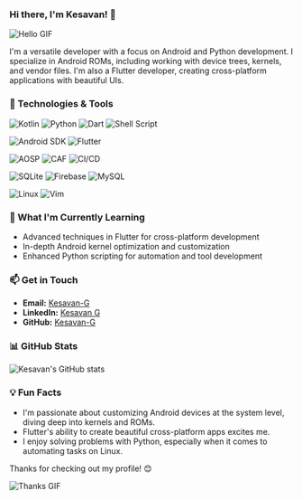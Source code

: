 ### Hi there, I'm Kesavan! 👋

![Hello GIF](https://media.giphy.com/media/hvRJCLFzcasrR4ia7z/giphy.gif)

I'm a versatile developer with a focus on Android and Python development. I specialize in Android ROMs, including working with device trees, kernels, and vendor files. I'm also a Flutter developer, creating cross-platform applications with beautiful UIs.

### 🔧 Technologies & Tools
![Kotlin](https://img.shields.io/badge/Kotlin-%230095D5.svg?style=for-the-badge&logo=kotlin&logoColor=white)
![Python](https://img.shields.io/badge/Python-3670A0?style=for-the-badge&logo=python&logoColor=ffdd54)
![Dart](https://img.shields.io/badge/Dart-%230175C2.svg?style=for-the-badge&logo=dart&logoColor=white)
![Shell Script](https://img.shields.io/badge/Shell_Script-%23121011.svg?style=for-the-badge&logo=gnu-bash&logoColor=white)

![Android SDK](https://img.shields.io/badge/Android%20SDK-3DDC84?style=for-the-badge&logo=android&logoColor=white)
![Flutter](https://img.shields.io/badge/Flutter-%2302569B.svg?style=for-the-badge&logo=Flutter&logoColor=white)

![AOSP](https://img.shields.io/badge/AOSP-blue?style=for-the-badge)
![CAF](https://img.shields.io/badge/CAF-blue?style=for-the-badge)
![CI/CD](https://img.shields.io/badge/CI%2FCD-3178C6.svg?style=for-the-badge&logo=jenkins&logoColor=white)

![SQLite](https://img.shields.io/badge/SQLite-07405E.svg?style=for-the-badge&logo=sqlite&logoColor=white)
![Firebase](https://img.shields.io/badge/Firebase-%23039BE5.svg?style=for-the-badge&logo=firebase)
![MySQL](https://img.shields.io/badge/MySQL-4479A1?style=for-the-badge&logo=mysql&logoColor=white)

![Linux](https://img.shields.io/badge/Linux-FCC624?style=for-the-badge&logo=linux&logoColor=black)
![Vim](https://img.shields.io/badge/Vim-%23019736.svg?style=for-the-badge&logo=vim&logoColor=white)

### 🌱 What I'm Currently Learning
- Advanced techniques in Flutter for cross-platform development
- In-depth Android kernel optimization and customization
- Enhanced Python scripting for automation and tool development

### 📫 Get in Touch
- **Email:** [Kesavan-G](mailto:kesavang091999@gmail.com)
- **LinkedIn:** [Kesavan G](https://www.linkedin.com/in/kesavan-g-505b43293/)
- **GitHub:** [Kesavan-G](https://github.com/kesavan-hex)

### 📊 GitHub Stats
![Kesavan's GitHub stats](https://github-readme-stats.vercel.app/api?username=kesavan-hex&show_icons=true&theme=radical)

### 💡 Fun Facts
- I'm passionate about customizing Android devices at the system level, diving deep into kernels and ROMs.
- Flutter's ability to create beautiful cross-platform apps excites me.
- I enjoy solving problems with Python, especially when it comes to automating tasks on Linux.

Thanks for checking out my profile! 😊

![Thanks GIF](https://media.giphy.com/media/3o7aD2saalBwwftBIY/giphy.gif)
